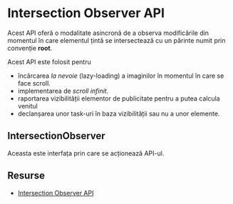 # Intersection Observer API

Acest API oferă o modalitate asincronă de a observa modificările din momentul în care elementul țintă se intersectează cu un părinte numit prin convenție **root**.

Acest API este folosit pentru
 - încărcarea *la nevoie* (lazy-loading) a imaginilor în momentul în care se face scroll.
 - implementarea de *scroll infinit*.
 - raportarea vizibilității elementor de publicitate pentru a putea calcula venitul
 - declanșarea unor task-uri în baza vizibilității sau nu a unor elemente.

## IntersectionObserver

Aceasta este interfața prin care se acționează API-ul.

## Resurse

- [Intersection Observer API](https://developer.mozilla.org/en-US/docs/Web/API/Intersection_Observer_API)
